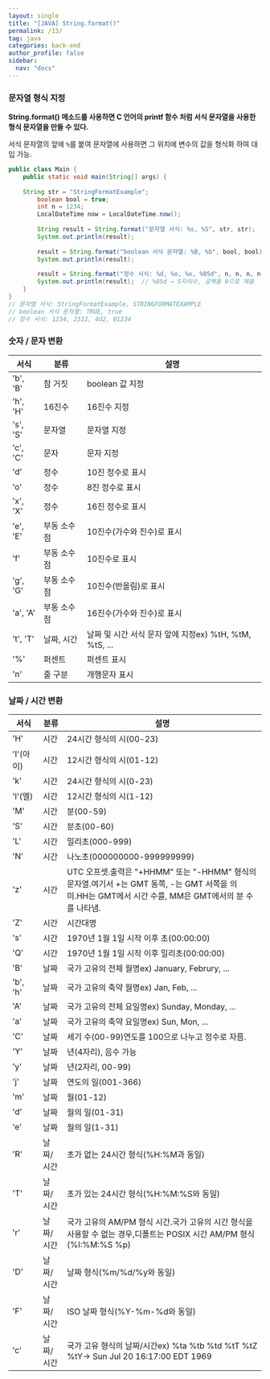 ```yaml
---
layout: single
title: "[JAVA] String.format()"
permalink: /13/
tag: java
categories: back-end
author_profile: false
sidebar:
  nav: "docs"
---
```


### 문자열 형식 지정

**String.format() 메소드를 사용하면 C 언어의 printf 함수 처럼 서식 문자열을 사용한 형식 문자열을 만들 수 있다.**

서식 문자열의 앞에 `%`를 붙여 문자열에 사용하면 그 위치에 변수의 값을 형식화 하여 대입 가능.

```java
public class Main {
	public static void main(String[] args) {
    
	String str = "StringFormatExample";
        boolean bool = true;
        int n = 1234;
        LocalDateTime now = LocalDateTime.now();
        
        String result = String.format("문자열 서식: %s, %S", str, str);
        System.out.println(result);
        
        result = String.format("boolean 서식 문자열: %B, %b", bool, bool);
        System.out.println(result);
        
        result = String.format("정수 서식: %d, %o, %x, %05d", n, n, n, n); 
        System.out.println(result);  // %05d → 5자리수, 공백을 0으로 채움
	}
}
// 문자열 서식: StringFormatExample, STRINGFORMATEXAMPLE
// boolean 서식 문자열: TRUE, true
// 정수 서식: 1234, 2322, 4d2, 01234
```

### 숫자 / 문자 변환

| 서식 | 분류 | 설명 |
| --- | --- | --- |
| 'b', 'B' | 참 거짓 | boolean 값 지정 |
| 'h', 'H' | 16진수 | 16진수 지정 |
| 's', 'S' | 문자열 | 문자열 지정 |
| 'c', 'C' | 문자 | 문자 지정 |
| 'd' | 정수 | 10진 정수로 표시 |
| 'o' | 정수 | 8진 정수로 표시 |
| 'x', 'X' | 정수 | 16진 정수로 표시 |
| 'e', 'E' | 부동 소수점 | 10진수(가수와 진수)로 표시 |
| 'f' | 부동 소수점 | 10진수로 표시 |
| 'g', 'G' | 부동 소수점 | 10진수(반올림)로 표시 |
| 'a', 'A' | 부동 소수점 | 16진수(가수와 진수)로 표시 |
| 't', 'T' | 날짜, 시간 | 날짜 및 시간 서식 문자 앞에 지정ex) %tH, %tM, %tS, ... |
| '%' | 퍼센트 | 퍼센트 표시 |
| 'n' | 줄 구분 | 개행문자 표시 |

### 날짜 / 시간 변환

| 서식 | 분류 | 설명 |
| --- | --- | --- |
| 'H' | 시간 | 24시간 형식의 시(00-23) |
| 'I'(아이) | 시간 | 12시간 형식의 시(01-12) |
| 'k' | 시간 | 24시간 형식의 시(0-23) |
| 'l'(엘) | 시간 | 12시간 형식의 시(1-12) |
| 'M' | 시간 | 분(00-59) |
| 'S' | 시간 | 분초(00-60) |
| 'L' | 시간 | 밀리초(000-999) |
| 'N' | 시간 | 나노초(000000000-999999999) |
| 'z' | 시간 | UTC 오프셋.출력은 "+HHMM" 또는 "-HHMM" 형식의 문자열.여기서 +는 GMT 동쪽, -는 GMT 서쪽을 의미.HH는 GMT에서 시간 수를, MM은 GMT에서의 분 수를 나타냄. |
| 'Z' | 시간 | 시간대명 |
| 's' | 시간 | 1970년 1월 1일 시작 이후 초(00:00:00) |
| 'Q' | 시간 | 1970년 1월 1일 시작 이후 밀리초(00:00:00) |
| 'B' | 날짜 | 국가 고유의 전체 월명ex) January, Februry, ... |
| 'b', 'h' | 날짜 | 국가 고유의 축약 월명ex) Jan, Feb, ... |
| 'A' | 날짜 | 국가 고유의 전체 요일명ex) Sunday, Monday, ... |
| 'a' | 날짜 | 국가 고유의 축약 요일명ex) Sun, Mon, ... |
| 'C' | 날짜 | 세기 수(00-99)연도를 100으로 나누고 정수로 자름. |
| 'Y' | 날짜 | 년(4자리), 음수 가능 |
| 'y' | 날짜 | 년(2자리, 00-99) |
| 'j' | 날짜 | 연도의 일(001-366) |
| 'm' | 날짜 | 월(01-12) |
| 'd' | 날짜 | 월의 일(01-31) |
| 'e' | 날짜 | 월의 일(1-31) |
| 'R' | 날짜/시간 | 초가 없는 24시간 형식(%H:%M과 동일) |
| 'T' | 날짜/시간 | 초가 있는 24시간 형식(%H:%M:%S와 동일) |
| 'r' | 날짜/시간 | 국가 고유의 AM/PM 형식 시간.국가 고유의 시간 형식을 사용할 수 없는 경우,디폴트는 POSIX 시간 AM/PM 형식(%I:%M:%S %p) |
| 'D' | 날짜/시간 | 날짜 형식(%m/%d/%y와 동일) |
| 'F' | 날짜/시간 | ISO 날짜 형식(%Y-%m-%d와 동일) |
| 'c' | 날짜/시간 | 국가 고유 형식의 날짜/시간ex) %ta %tb %td %tT %tZ %tY→ Sun Jul 20 16:17:00 EDT 1969 |
